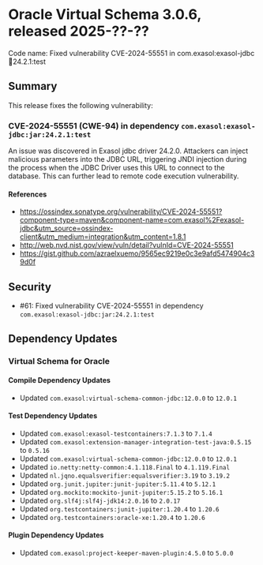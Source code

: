 # Oracle Virtual Schema 3.0.6, released 2025-??-??

Code name: Fixed vulnerability CVE-2024-55551 in com.exasol:exasol-jdbc:jar:24.2.1:test

## Summary

This release fixes the following vulnerability:

### CVE-2024-55551 (CWE-94) in dependency `com.exasol:exasol-jdbc:jar:24.2.1:test`
An issue was discovered in Exasol jdbc driver 24.2.0. Attackers can inject malicious parameters into the JDBC URL, triggering JNDI injection during the process when the JDBC Driver uses this URL to connect to the database. This can further lead to remote code execution vulnerability.
#### References
* https://ossindex.sonatype.org/vulnerability/CVE-2024-55551?component-type=maven&component-name=com.exasol%2Fexasol-jdbc&utm_source=ossindex-client&utm_medium=integration&utm_content=1.8.1
* http://web.nvd.nist.gov/view/vuln/detail?vulnId=CVE-2024-55551
* https://gist.github.com/azraelxuemo/9565ec9219e0c3e9afd5474904c39d0f

## Security

* #61: Fixed vulnerability CVE-2024-55551 in dependency `com.exasol:exasol-jdbc:jar:24.2.1:test`

## Dependency Updates

### Virtual Schema for Oracle

#### Compile Dependency Updates

* Updated `com.exasol:virtual-schema-common-jdbc:12.0.0` to `12.0.1`

#### Test Dependency Updates

* Updated `com.exasol:exasol-testcontainers:7.1.3` to `7.1.4`
* Updated `com.exasol:extension-manager-integration-test-java:0.5.15` to `0.5.16`
* Updated `com.exasol:virtual-schema-common-jdbc:12.0.0` to `12.0.1`
* Updated `io.netty:netty-common:4.1.118.Final` to `4.1.119.Final`
* Updated `nl.jqno.equalsverifier:equalsverifier:3.19` to `3.19.2`
* Updated `org.junit.jupiter:junit-jupiter:5.11.4` to `5.12.1`
* Updated `org.mockito:mockito-junit-jupiter:5.15.2` to `5.16.1`
* Updated `org.slf4j:slf4j-jdk14:2.0.16` to `2.0.17`
* Updated `org.testcontainers:junit-jupiter:1.20.4` to `1.20.6`
* Updated `org.testcontainers:oracle-xe:1.20.4` to `1.20.6`

#### Plugin Dependency Updates

* Updated `com.exasol:project-keeper-maven-plugin:4.5.0` to `5.0.0`
